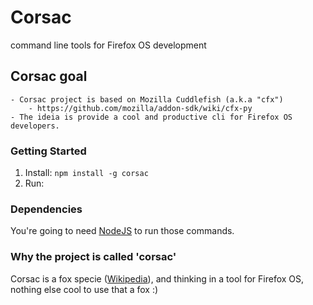 # Corsac

command line tools for Firefox OS development

## Corsac goal

    - Corsac project is based on Mozilla Cuddlefish (a.k.a "cfx")
        - https://github.com/mozilla/addon-sdk/wiki/cfx-py
    - The ideia is provide a cool and productive cli for Firefox OS developers.

### Getting Started

1. Install: `npm install -g corsac`
2. Run: 

### Dependencies

You're going to need [NodeJS](http://nodejs.org/download/) to run those commands.

### Why the project is called 'corsac'

Corsac is a fox specie ([Wikipedia](http://en.wikipedia.org/wiki/Corsac_fox)), and thinking in a tool for Firefox OS, nothing else cool to use that a fox :)